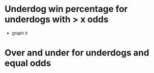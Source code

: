 # Underdog win percentage for underdogs with > x odds
- graph it



# Over and under for underdogs and equal odds